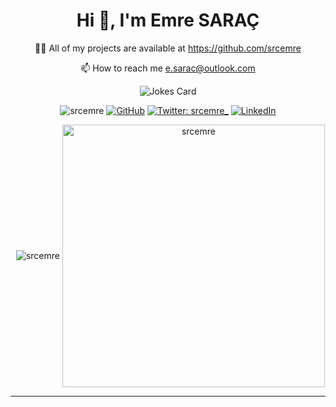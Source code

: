 
<h1 align="center">Hi 👋, I'm Emre SARAÇ</h1>

<p align="center">
    👨‍💻 All of my projects are available at <a href="https://github.com/srcemre">https://github.com/srcemre</a>
</p>
<p align="center">
    📫 How to reach me <a href = "mailto: e.sarac@outlook.com">e.sarac@outlook.com</a>
</p>
<p align="center"> 
    <img src="https://readme-jokes.vercel.app/api" alt="Jokes Card" />
</p>
<p align="center"> 
    <img src="https://komarev.com/ghpvc/?username=srcemre&label=Profile%20views&color=0e75b6&style=flat" alt="srcemre" />
    <a href="https://github.com/srcemre"><img src="https://img.shields.io/github/followers/cosasdepuma.svg?label=GitHub&style=social" alt="GitHub"></a>
    <a href="https://twitter.com/srcemre_" target="_blank"><img alt="Twitter: srcemre_" src="https://img.shields.io/twitter/follow/srcemre_.svg?style=social" /></a>
    <a href="https://www.linkedin.com/in/saracemre"><img src="https://img.shields.io/badge/LinkedIn--_.svg?style=social&logo=linkedin" alt="LinkedIn"></a>
</p>




<p align="center">&nbsp;
    <img align="center" src="https://github-readme-stats.vercel.app/api/top-langs?username=srcemre&show_icons=true&locale=en&layout=compact&theme=vision-friendly-dark" alt="srcemre" />
    <img align="center" src="https://github-readme-stats.vercel.app/api?username=srcemre&show_icons=true&locale=en&theme=vision-friendly-dark"  width="420" alt="srcemre"/>
</p>

<hr>







<!--
**srcemre/srcemre** is a ✨ _special_ ✨ repository because its `README.md` (this file) appears on your GitHub profile.

Here are some ideas to get you started:

- 🔭 I’m currently working on ...
- 🌱 I’m currently learning ...
- 👯 I’m looking to collaborate on ...
- 🤔 I’m looking for help with ...
- 💬 Ask me about ...
- 📫 How to reach me: ...
- 😄 Pronouns: ...
- ⚡ Fun fact: ...
-->
